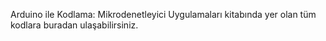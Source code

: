 Arduino ile Kodlama: Mikrodenetleyici Uygulamaları kitabında yer olan tüm kodlara buradan ulaşabilirsiniz.
